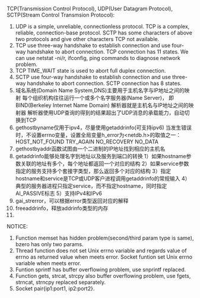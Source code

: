 ﻿TCP(Transmission Control Protocol), UDP(User Datagram Protocol), SCTP(Stream Control Transmsion Protocol):
1. UDP is a simple, unreliable, connectionless protocol.
   TCP is a complex, reliable, connection-base protocol.
   SCTP has some characters of above two protocols and give other characters TCP not available.
2. TCP use three-way handshake to establish connection and use four-way handshake to abort connection.
   TCP connection has 11 states.
   We can use netstat -ni/r, ifconfig, ping commands to diagnose network problem.
3. TCP TIME_WAIT state is used to abort full duplex connection.
4. SCTP use four-way handshake to establish connection and use three-way handshake to abort connection.
   SCTP connection has 8 states.
5. 域名系统(Domain Name System,DNS)主要用于主机名字与IP地址之间的映射
    每个组织机构往往运行一个或多个名字服务器(Name Server)，
        即BIND(Berkeley Internet Name Domain)
    解析器就是主机名与IP地址之间的映射器
    解析器使用UDP查询的得到的结果超出了UDP消息的承载能力，自动切换到TCP
6. gethostbyname仅用于ipv4，尽量使用getaddrinfo(可支持ipv6)
    当发生错误时，不设置errno变量，设置全局变量h_error为<netdb.h>的取值之一：
    HOST_NOT_FOUND
    TRY_AGAIN
    NO_RECOVERY
    NO_DATA
7. gethostbyaddr函数试图由一个二进制的IP地址找到相应的主机名
8. getaddrinfo能够处理名字到地址以及服务到端口的转换
    1）如果hostname参数关联的地址有多个，每个地址都返回一个对应的结构
    2）如果service参数指定的服务支持多个套接字类型，那么返回多个对应的结构
    3）指定hostname和service是TCP或UDP客户进程调用getaddrinfo的常规输入
    4）典型的服务器进程只指定service，而不指定hostname，同时指定AI_PASSIVE标志
    5）支持IPv4和IPv6
9. gai_strerror，可以根据error类型返回对应的解释
10. freeaddrinfo，释放addrinfo类型的内存
11. 

NOTICE:
1. Function memset has hidden problem(second/third param type is same), bzero has only two params.
2. Thread function does not set Unix errno variable and regards value of errno as returned value when meets error.
   Socket funtion set Unix errno variable when meets error.
3. Funtion sprintf has buffer overflowing problem, use snprintf replaced.
4. Function gets, strcat, strcpy also buffer overflowing problem, use fgets, strncat, strncpy replaced separately.
5. Socket pair{ip1:port1, ip2:port2}.
